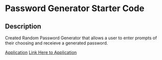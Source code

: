 # Password Generator Starter Code
## Description
Created Random Password Generator that allows a user to enter prompts of their choosing and receieve a generated password.

[Application](./Develop/image/password%20generator.PNG)
[Link Here to Application]()

